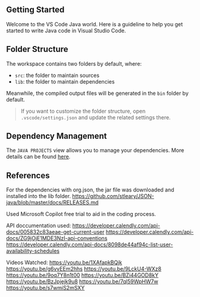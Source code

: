 ## Getting Started

Welcome to the VS Code Java world. Here is a guideline to help you get started to write Java code in Visual Studio Code.

## Folder Structure

The workspace contains two folders by default, where:

- `src`: the folder to maintain sources
- `lib`: the folder to maintain dependencies

Meanwhile, the compiled output files will be generated in the `bin` folder by default.

> If you want to customize the folder structure, open `.vscode/settings.json` and update the related settings there.

## Dependency Management

The `JAVA PROJECTS` view allows you to manage your dependencies. More details can be found [here](https://github.com/microsoft/vscode-java-dependency#manage-dependencies).


## References

For the dependencies with org.json, the jar file was downloaded and installed into the lib folder. 
https://github.com/stleary/JSON-java/blob/master/docs/RELEASES.md

Used Microsoft Copilot free trial to aid in the coding process.

API doccumentation used:
https://developer.calendly.com/api-docs/005832c83aeae-get-current-user
https://developer.calendly.com/api-docs/ZG9jOjE1MDE3NzI-api-conventions
https://developer.calendly.com/api-docs/8098de44af94c-list-user-availability-schedules


Videos Watched:
https://youtu.be/1XAfapkBQjk
https://youtu.be/g6vvEEm2hhs
https://youtu.be/9LckU4-WXz8
https://youtu.be/9oq7Y8n1t00
https://youtu.be/BZi44GOD8kY
https://youtu.be/BzJpjejk9u8
https://youtu.be/7ql59WpHW7w
https://youtu.be/s7wmiS2mSXY
